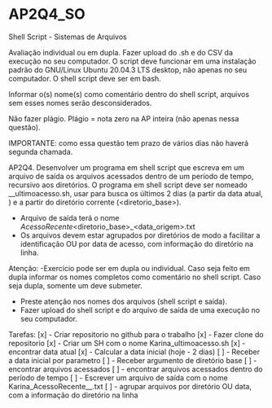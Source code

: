 # AP2Q4_SO
Shell Script - Sistemas de Arquivos

Avaliação individual ou em dupla. Fazer upload do .sh e do CSV da execução no seu computador. O script deve funcionar em uma instalação padrão do GNU/Linux Ubuntu 20.04.3 LTS desktop, não apenas no seu computador.  O shell script deve ser em bash.

Informar o(s) nome(s) como comentário dentro do shell script, arquivos sem esses nomes serão desconsiderados.

Não fazer plágio. Plágio = nota zero na AP inteira (não apenas nessa questão).

IMPORTANTE: como essa questão tem prazo de vários dias não haverá segunda chamada.

AP2Q4. Desenvolver um programa em shell script que escreva em um arquivo de saída os arquivos acessados dentro de um período de tempo, recursivo aos diretórios. O programa em shell script deve ser nomeado <primeiro nome1>_<primeironome2>_ultimoacesso.sh,  usar para busca os últimos 2 dias (a partir da data atual, <data origem>) e a partir do diretório corrente (<diretorio_base>).
- Arquivo de saída terá o nome <seus primeiros nomes>_AcessoRecente_<diretorio_base>_<data_origem>.txt
- Os arquivos devem estar agrupados por diretórios de modo a facilitar a identificação OU por data de acesso, com informação do diretório na linha.

Atenção:
-Exercício pode ser em dupla ou individual. Caso seja feito em dupla informar os nomes completos como comentário no shell script. Caso seja dupla, somente um deve submeter.
- Preste atenção nos nomes dos arquivos (shell script e saída).
- Fazer upload do shell script e do arquivo de saída de uma execução no seu computador.

Tarefas: 
[x] - Criar repositorio no github para o trabalho 
[x] - Fazer clone do repositorio 
[x] - Criar um SH com o nome Karina_ultimoacesso.sh
[x] - encontrar data atual
[x] - Calcular a data inicial (hoje - 2 dias)
[ ] - Receber a data inicial por parametro
[ ] - Receber argumento de diretório base
[ ] - encontrar arquivos acessados 
[ ] - encontrar arquivos acessados dentro do período de tempo 
[ ] - Escrever um arquivo de saída com o nome Karina_AcessoRecente_<diretoriobase>_<dataorigem>.txt
[ ] - agrupar arquivos por diretório OU data, com a informação do diretório na linha

